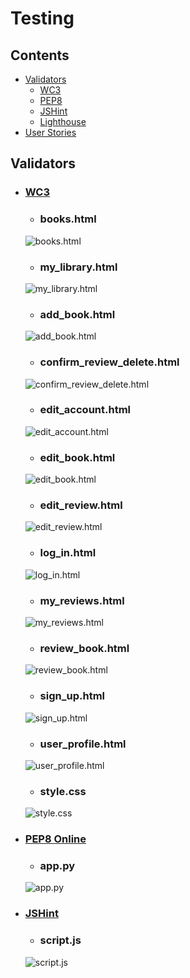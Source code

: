 # Testing

## Contents

- [Validators](#validators)
    - [WC3](#wc3)
    - [PEP8](#pep8)
    - [JSHint](#jshint)
    - [Lighthouse](lighthouse)
- [User Stories](#user-stories)

## Validators

- ### [WC3](https://validator.w3.org/nu/)

    - ### books.html
    ![books.html](docs/TESTING-imgs/validation/validation-books.html.png)
    - ### my_library.html
    ![my_library.html](docs/TESTING-imgs/validation/validation-my_library.html.png)
    - ### add_book.html
    ![add_book.html](docs/TESTING-imgs/validation/validation-add_book.html.png)
    - ### confirm_review_delete.html
    ![confirm_review_delete.html](docs/TESTING-imgs/validation/validation-confirm_review_delete.html.png)
    - ### edit_account.html
    ![edit_account.html](docs/TESTING-imgs/validation/validation-edit_account.html.png)
    - ### edit_book.html
    ![edit_book.html](docs/TESTING-imgs/validation/validation-edit_book.html.png)
    - ### edit_review.html
    ![edit_review.html](docs/TESTING-imgs/validation/validation-edit_review.html.png)
    - ### log_in.html
    ![log_in.html](docs/TESTING-imgs/validation/validation-log_in.html.png)
    - ### my_reviews.html
    ![my_reviews.html](docs/TESTING-imgs/validation/validation-my_reviews.html.png)
    - ### review_book.html
    ![review_book.html](docs/TESTING-imgs/validation/validation-review_book.html.png)
    - ### sign_up.html
    ![sign_up.html](docs/TESTING-imgs/validation/validation-sign_up.html.png)
    - ### user_profile.html
    ![user_profile.html](docs/TESTING-imgs/validation/validation-user_profile.html.png)
    - ### style.css
    ![style.css](docs/TESTING-imgs/validation/validation-style.css.png)

- ### [PEP8 Online](http://pep8online.com/)

    - ### app.py
    ![app.py](docs/TESTING-imgs/validation/validation-pep8-app.py.png)

- ### [JSHint]()

    - ### script.js
    ![script.js](docs/TESTING-imgs/validation/validation-jshint-script.js.png)